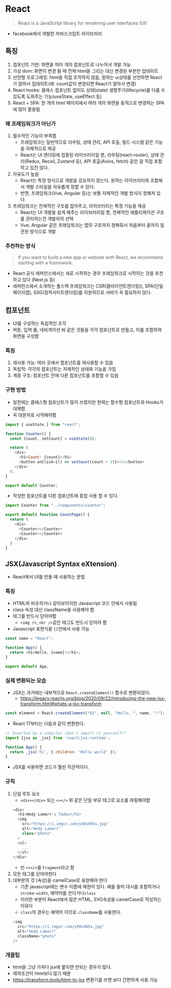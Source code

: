 # React
> React is a JavaScript library for rendering user interfaces (UI)
* facebook에서 개발한 자바스크립트 라이브러리
## 특징
1. 컴포넌트 기반: 화면을 여러 개의 컴포넌트로 나누어서 개발 가능
2. 가상 dom: 화면이 변경 될 때 전체 html을 그리는 대신 변경된 부분만 업데이트
3. 선언형 프로그래밍: html을 직접 조작하지 않음, 원하는 ui상태를 선언하면 React가 알아서 업데이트(예: count값이 변경되면 React가 알아서 변경)
4. React hooks: 클래스 컴포넌트 없이도 상태(state) 생명주기(lifecycle)를 다룰 수 있도록 도와주는 기능(useState, useEffect 등)
5. React + SPA: 한 개의 html 페이지에서 여러 개의 화면을 동적으로 변경하는 SPA에 많이 활용됨

### 왜 프레임워크가 아닌가
1. 필수적인 기능이 부족함
    * 프레임워크는 일반적으로 라우팅, 상태 관리, API 호출, 빌드 시스템 같은 기능을 자체적으로 제공
    * React는 UI 렌더링에 집중된 라이브러리일 뿐, 라우팅(react-router), 상태 관리(Redux, Recoil, Zustand 등), API 호출(Axios, fetch) 같은 걸 직접 포함하고 있진 않다.
2. 자유도가 높음
    * React는 특정 방식으로 개발을 강요하지 않는다. 원하는 라이브러리와 조합해서 개발 스타일을 자유롭게 정할 수 있다.
    * 반면, 프레임워크(Vue, Angular 등)는 보통 자체적인 개발 방식이 정해져 있다.
3. 프레임워크는 전체적인 구조를 잡아주고, 라이브러리는 특정 기능을 제공
    * React는 UI 개발을 쉽게 해주는 라이브러리일 뿐, 전체적인 애플리케이션 구조를 관리하는건 개발자의 선택
    * Vue, Angular 같은 프레임워크는 앱의 구조까지 정해줘서 처음부터 끝까지 일관된 방식으로 개발

### 추천하는 방식
> If you want to build a new app or website with React, we recommend starting with a framework.

* React 공식 레퍼런스에서는 새로 시작하는 경우 프레임워크로 시작하는 것을 추천하고 있다 (Next.js 등)
* 레퍼런스에서 소개하는 풀스택 프레임워크는 CSR(클라이언트렌더링)), SPA(단일페이지앱), SSG(정적사이트렌더링)를 지원하므로 서버가 꼭 필요하지 않다.

## 컴포넌트
* UI를 구성하는 독립적인 조각
* 버튼, 입력 폼, 네비게이션 바 같은 것들을 각각 컴포넌트로 만들고, 이를 조합하여 화면을 구성함
### 특징
1. 재사용 가능: 여러 곳에서 컴포넌트를 재사용할 수 있음
2. 독립적: 각각의 컴포넌트는 자체적인 상태와 기능을 가짐
3. 계층 구조: 컴포넌트 안에 다른 컴포넌트를 포함할 수 있음
### 구현 방법
* 일전에는 클래스형 컴포넌트가 많이 쓰였지만 현재는 함수형 컴포넌트와 Hooks가 대체함
* 꼭 대문자로 시작해야함
```javascript
import { useState } from "react";

function Counter() {
  const [count, setCount] = useState(0);

  return (
    <div>
      <h1>Count: {count}</h1>
      <button onClick={() => setCount(count + 1)}>+1</button>
    </div>
  );
}

export default Counter;
```
* 작성한 컴포넌트를 다른 컴포넌트에 중첩 사용 할 수 있다.
```javascript
import Counter from "../components/counter";

export default function CountPage() {
  return (
    <div>
      <Counter></Counter>
      <Counter></Counter>
    </div>
  )
}
```

## JSX(Javascript Syntax eXtension)
* React에서 UI를 만들 때 사용하는 문법
### 특징
* HTML와 비슷하거나 같아보이지만 Javascript 코드 안에서 사용됨
* class 속성 대신 className을 사용해야 함
* 태그를 반드시 닫아야함
    * `<img />`, `<br />`같은 태그도 반드시 닫아야 함
* Javascript 표현식을 `{}`안에서 사용 가능
```javascript
const name = "React";

function App() {
  return <h1>Hello, {name}!</h1>;
}

export default App;
```
### 실제 변환되는 모습
* JSX는 과거에는 내부적으로 `React.createElement()` 함수로 변환되었다.
    * https://legacy.reactjs.org/blog/2020/09/22/introducing-the-new-jsx-transform.html#whats-a-jsx-transform
```javascript
const element = React.createElement("h1", null, "Hello, ", name, "!");
```
* React 17부터는 다음과 같이 변환한다.
```javascript
// Inserted by a compiler (don't import it yourself!)
import {jsx as _jsx} from 'react/jsx-runtime';

function App() {
  return _jsx('h1', { children: 'Hello world' });
}
```
* JSX를 사용하면 코드가 훨씬 직관적이다.

### 규칙
1. 단일 루트 요소
    * `<div></div>` 또는 `<></>` 와 같은 단일 부모 태그로 요소를 래핑해야함
    ```javascript
    <div>
      <h1>Hedy Lamarr's Todos</h1>
      <img
        src="https://i.imgur.com/yXOvdOSs.jpg"
        alt="Hedy Lamarr"
        class="photo"
      >
      <ul>
        ...
      </ul>
    </div>
    ```
    * 빈 `<></>`를 `Fragment`라고 함
2. 모든 태그를 닫아야한다
3. 대부분의 것 (속성)을 camelCase로 표현해야 한다
    * 기존 javascript에는 변수 이름에 제한이 있다. 예를 들어 대시를 포함하거나`stroke-width`, 예약어를 쓴다거나`class`
    * 이러한 부분이 React에서 많은 HTML, SVG속성을 camelCase로 작성하는 이유다
    * `class`의 경우는 예약어 이므로 `className`를 사용한다.
    ```javascript
    <img
      src="https://i.imgur.com/yXOvdOSs.jpg"
      alt="Hedy Lamarr"
      className="photo"
    />
    ```
### 개꿀팁
* html을 그냥 가져다 jsx에 붙히면 안되는 경우가 많다.
* 제약조건이 html보다 많기 때문
* https://transform.tools/html-to-jsx 변환기를 쓰면 보다 간편하게 사용 가능